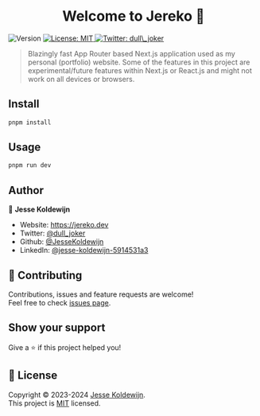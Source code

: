 <h1 align="center">Welcome to Jereko 👋</h1>
<p>
  <img alt="Version" src="https://img.shields.io/badge/version-0.0.1-blue.svg?cacheSeconds=2592000" />
  <a href="https://github.com/JesseKoldewijn/Jereko/blob/main/LICENCE" target="_blank">
    <img alt="License: MIT" src="https://img.shields.io/badge/License-MIT-yellow.svg" />
  </a>
  <a href="https://twitter.com/dull\_joker" target="_blank">
    <img alt="Twitter: dull\_joker" src="https://img.shields.io/twitter/follow/dull\_joker.svg?style=social" />
  </a>
</p>

> Blazingly fast App Router based Next.js application used as my personal (portfolio) website. Some of the features in this project are experimental/future features within Next.js or React.js and might not work on all devices or browsers.

## Install

```sh
pnpm install
```

## Usage

```sh
pnpm run dev
```

## Author

👤 **Jesse Koldewijn**

- Website: https://jereko.dev
- Twitter: [@dull_joker](https://twitter.com/dull_joker)
- Github: [@JesseKoldewijn](https://github.com/JesseKoldewijn)
- LinkedIn: [@jesse-koldewijn-5914531a3](https://linkedin.com/in/jesse-koldewijn-5914531a3)

## 🤝 Contributing

Contributions, issues and feature requests are welcome!<br />Feel free to check [issues page](https://github.com/JesseKoldewijn/Jereko/issues).

## Show your support

Give a ⭐️ if this project helped you!

## 📝 License

Copyright © 2023-2024 [Jesse Koldewijn](https://github.com/JesseKoldewijn).<br />
This project is [MIT](https://github.com/JesseKoldewijn/Jereko/blob/main/LICENCE) licensed.
